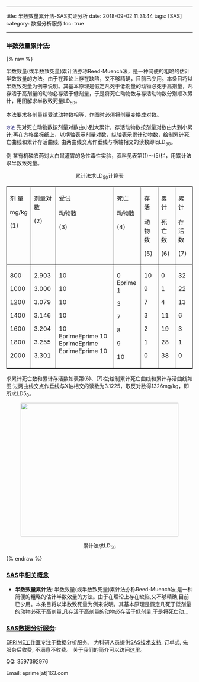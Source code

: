 
---
title: 半数效量累计法-SAS实证分析
date: 2018-09-02 11:31:44
tags: [SAS]
category: 数据分析服务
toc: true

---



<span></span>
<!-- more -->



### 半数效量累计法:

{% raw %}
<div class="p1">半数效量(或半数致死量)累计法亦称Reed-Muench法，是一种简便的粗略的估计半数效量的方法。由于在理论上存在缺陷，又不够精确，目前已少用。本条目将以半数致死量为例来说明。其基本原理是假定凡死于低剂量的动物必死于高剂量，凡存活于高剂量的动物必存活于低剂量，于是将死亡动物数与存活动物数分别顺次累计，用图解求半数致死量LD<sub>50</sub>。

<p>本法要求各剂量组受试动物数相等，作图时必须将剂量变换成对数。

</p><p><font color="#0A0A6C"><small>方法</small></font> 先对死亡动物数按剂量对数由小到大累计，存活动物数按剂量对数由大到小累计;再在方格坐标纸上，以横轴表示剂量对数，纵轴表示累计动物数，绘制累计死亡曲线和累计存活曲线; 由两曲线交点作垂线与横轴相交的读数即lgLD<sub>50</sub>。

</p><p>例 某有机磷农药对大白鼠灌胃的急性毒性实验，资料见表第(1)～(5)栏，用累计法求半数致死量。

</p><p></p><p align="center">累计法求LD<sub>50</sub>计算表</p>

<p></p><p align="center"></p><div class="dtable"><table imgpath="/CRFDPIC/R200612059/R200612059.0205.1.png" class="viewtb" border="1"><tr valign="top"><td class="viewtd">

剂 量<br>

mg/kg<br>

(1)</td><td class="viewtd">

剂量对数<br>

(2)</td><td class="viewtd">

受试<br>

动物数<br>

(3)</td><td class="viewtd">

死亡<br>

动物数<br>

(4)</td><td class="viewtd">

存活<br>

动物数<br>

(5)</td><td class="viewtd">

累计<br>

死亡数<br>

(6)</td><td class="viewtd">

累计<br>

存活数<br>

(7)</td></tr><tr valign="top"><td class="viewtd">

800<br>

1000<br>

1200<br>

1400<br>

1600<br>

1800<br>

2000</td><td class="viewtd">

2.903<br>

3.000<br>

3.079<br>

3.146<br>

3.204<br>

3.255<br>

3.301</td><td class="viewtd">

10<br>

10<br>

10<br>

10<br>

10<br>
EprimeEprime
10<br>EprimeEprime
EprimeEprime
10</td><td class="viewtd">

0<br>
Eprime
1<br>

3<br>

7<br>

8<br>

9<br>

10</td><td class="viewtd">

10<br>

9<br>

7<br>

3<br>

2<br>

1<br>

0</td><td class="viewtd">

0<br>

1<br>

4<br>

11<br>

19<br>

28<br>

38</td><td class="viewtd">

32<br>

22<br>

13<br>

6<br>

3<br>

1<br>

0</td></tr></table></div>

<p>求累计死亡数和累计存活数如表第(6)、(7)栏;绘制累计死亡曲线和累计存活曲线如图;过两曲线交点作垂线与X轴相交的读数为3.1225，取反对数得1326mg/kg，即所求LD5<sub>0</sub>。</p><p align="center"><span class="imgdiv" style="text-align:center;"><img onclick="zoomPic(this);" align="absmiddle" width="426" height="361" src="/CRFDPIC/R200612059/R200612059.0205.3.png"></span></p>

<p></p><p align="center">累计法求LD<sub>50</sub></p></div>
{% endraw %}



### [SAS](/tags/SAS/)中[相关概念](/categories/数据分析服务)

- **半数效量累计法**: 半数效量(或半数致死量)累计法亦称Reed-Muench法,是一种简便的粗略的估计半数效量的方法。由于在理论上存在缺陷,又不够精确,目前已少用。本条目将以半数致死量为例来说明。其基本原理是假定凡死于低剂量的动物必死于高剂量,凡存活于高剂量的动物必存活于低剂量,于是将死亡动...




### [SAS](/tags/SAS/)[数据分析服务](/categories/数据分析服务/):
[EPRIME工作室](http://eprime.cn/)专注于数据分析服务。
为科研人员提供[SAS技术支持](http://eprime.cn/2018/08/18/EPRIME工作室SAS代做服务详情/), 订单式, 先服务后收费, 不满意不收费。
关于我们的简介可以访问[这里](http://eprime.cn/2018/08/17/关于EPRIME工作室/)。

QQ: 3597392976

Email: eprime[at]163.com


